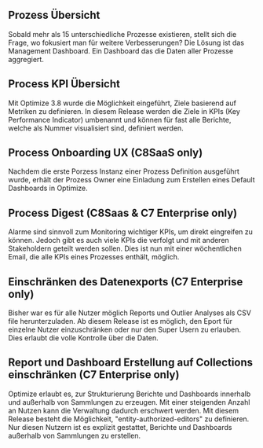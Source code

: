 ## Prozess Übersicht

Sobald mehr als 15 unterschiedliche Prozesse existieren, stellt sich die Frage, wo fokusiert man für weitere Verbesserungen? Die Lösung ist das Management Dashboard. Ein Dashboard das die Daten aller Prozesse aggregiert.

## Process KPI Übersicht

Mit Optimize 3.8 wurde die Möglichkeit eingeführt, Ziele basierend auf Metriken zu definieren. In diesem Release werden die Ziele in KPIs (Key Performance Indicator) umbenannt und können für fast alle Berichte, welche als Nummer visualisiert sind, definiert werden.

## Process Onboarding UX (C8SaaS only)

Nachdem die erste Porzess Instanz einer Prozess Definition ausgeführt wurde, erhält der Prozess Owner eine Einladung zum Erstellen eines Default Dashboards in Optimize.

## Process Digest (C8Saas & C7 Enterprise only)

Alarme sind sinnvoll zum Monitoring wichtiger KPIs, um direkt eingreifen zu können. Jedoch gibt es auch viele KPIs die verfolgt und mit anderen Stakeholdern geteilt werden sollen. Dies ist nun mit einer wöchentlichen Email, die alle KPIs eines Prozesses enthält, möglich.

## Einschränken des Datenexports (C7 Enterprise only)

Bisher war es für alle Nutzer möglich Reports und Outlier Analyses als CSV file herunterzuladen. Ab diesem Release ist es möglich, den Eport für einzelne Nutzer einzuschränken oder nur den Super Usern zu erlauben. Dies erlaubt die volle Kontrolle über die Daten.

## Report und Dashboard Erstellung auf Collections einschränken (C7 Enterprise only)

Optimize erlaubt es, zur Strukturierung Berichte und Dashboards innerhalb und außerhalb von Sammlungen zu erzeugen. Mit einer steigenden Anzahl an Nutzen kann die Verwaltung dadurch erschwert werden. Mit diesem Release besteht die Möglichkeit, "entity-authorized-editors" zu definieren. Nur diesen Nutzern ist es explizit gestattet, Berichte und Dashboards außerhalb von Sammlungen zu erstellen.